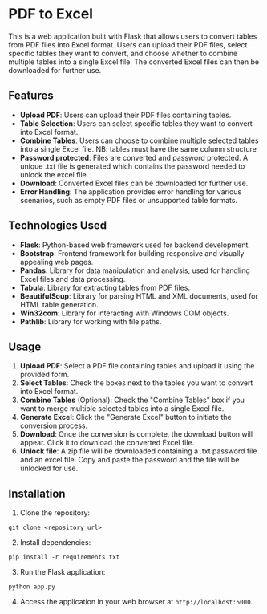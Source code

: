 # PDF to Excel

This is a web application built with Flask that allows users to convert tables from PDF files into Excel format. Users can upload their PDF files, select specific tables they want to convert, and choose whether to combine multiple tables into a single Excel file. The converted Excel files can then be downloaded for further use.

## Features

- **Upload PDF**: Users can upload their PDF files containing tables.
- **Table Selection**: Users can select specific tables they want to convert into Excel format.
- **Combine Tables**: Users can choose to combine multiple selected tables into a single Excel file. NB: tables must have the same column structure
- **Password protected**: Files are converted and password protected. A unique .txt file is generated which contains the password needed to unlock the excel file.
- **Download**: Converted Excel files can be downloaded for further use.
- **Error Handling**: The application provides error handling for various scenarios, such as empty PDF files or unsupported table formats.

## Technologies Used

- **Flask**: Python-based web framework used for backend development.
- **Bootstrap**: Frontend framework for building responsive and visually appealing web pages.
- **Pandas**: Library for data manipulation and analysis, used for handling Excel files and data processing.
- **Tabula**: Library for extracting tables from PDF files.
- **BeautifulSoup**: Library for parsing HTML and XML documents, used for HTML table generation.
- **Win32com**: Library for interacting with Windows COM objects.
- **Pathlib**: Library for working with file paths.

## Usage

1. **Upload PDF**: Select a PDF file containing tables and upload it using the provided form.
2. **Select Tables**: Check the boxes next to the tables you want to convert into Excel format.
3. **Combine Tables** (Optional): Check the "Combine Tables" box if you want to merge multiple selected tables into a single Excel file.
4. **Generate Excel**: Click the "Generate Excel" button to initiate the conversion process.
5. **Download**: Once the conversion is complete, the download button will appear. Click it to download the converted Excel file.
6. **Unlock file**: A zip file will be downloaded containing a .txt password file and an excel file. Copy and paste the password and the file will be unlocked for use.  

## Installation

1. Clone the repository:

```
git clone <repository_url>
```

2. Install dependencies:

```
pip install -r requirements.txt
```

3. Run the Flask application:

```
python app.py
```

4. Access the application in your web browser at `http://localhost:5000`.
